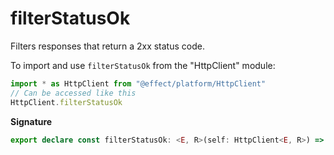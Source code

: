 # filterStatusOk

Filters responses that return a 2xx status code.

To import and use `filterStatusOk` from the "HttpClient" module:

```ts
import * as HttpClient from "@effect/platform/HttpClient"
// Can be accessed like this
HttpClient.filterStatusOk
```

**Signature**

```ts
export declare const filterStatusOk: <E, R>(self: HttpClient<E, R>) => HttpClient<E | Error.ResponseError, R>
```
